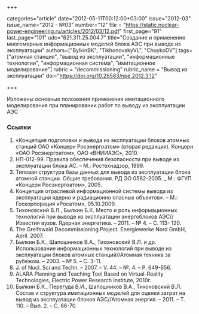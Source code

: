 +++

categories="article"
date="2012-05-11T00:12:00+03:00"
issue="2012-03"
issue_name="2012 - №03"
number="12"
file = "https://static.nuclear-power-engineering.ru/articles/2012/03/12.pdf"
first_page="91"
last_page="101"
udc="621.311.25.004.7"
title="Создание и применение многомерных информационных моделей блока АЭС при выводе из эксплуатации"
authors=["BylkinBK", "TikhonovskyVL", "ChuykoDV"]
tags=["атомная станция", "вывод из эксплуатации", "информационные технологии", "информационная система", "имитационное моделирование"]
rubric = "decommissioning"
rubric_name = "Вывод из эксплуатации"
doi="https://doi.org/10.26583/npe.2012.3.12"

+++

Изложены основные положения применения имитационного моделирования при планировании работ по выводу из эксплуатации АЭС

### Ссылки

1. «Концепция подготовки и вывода из эксплуатации блоков атомных станций ОАО «Концерн Росэнергоатом» (вторая редакция). Концерн «ОАО Росэнергоатом», ОАО «ВНИИАЭС», 2010.
2. НП-012-99. Правила обеспечения безопасности при выводе из эксплуатации блока АС. – М.: Ростехнадзор, 1999.
3. Типовая структура базы данных для вывода из эксплуатации блока атомной станции. Общие требования. РД ЭО 0582-2005. _ М.: ФГУП «Концерн Росэнергоатом», 2005.
4. Концепция отраслевой информационной системы вывода из эксплуатации ядерно и радиационно опасных объектов». – М.: Госкорпорация «Росатом», 05.10.2009.
5. Тихоновский В.Л., Былкин Б.К. Место и роль информационных технологий при выводе из эксплуатации энергоблоков АЭС//Известия вузов. Ядерная энергетика. – 2011. – № 4. – С. 113- 120.
6. The Greifswald Decommissioning Project. Energiewerke Nord GmbH, April. 2007.
7. Былкин Б.К., Шапошников В.А., Тихоновский В.Л. и др. Использование информационных технологий при выводе из эксплуатации блоков атомных станций//Атомная техника за рубежом. – 2003. – № 5. – С. 3-11.
8. J. of Nucl. Sci and Techn. – 2007. – V. 44. – №. 4. – P. 649-656.
9. ALARA Planning and Teaching Tool Based on Virtual-Reality Technologies, Electric Power Research Institute, 2010г.
10. Былкин Б.К., Перегуда В.И., Шапошников В.А., Тихоновский В.Л. Состав и структура имитационных моделей для оценки затрат на вывод из эксплуатации блоков АЭС//Атомная энергия. – 2011. – Т. 110. – Вып. 2. – С. 66-70.